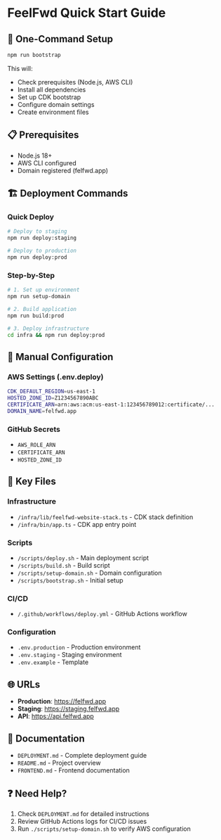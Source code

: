 # FeelFwd Quick Start Guide

## 🚀 One-Command Setup
```bash
npm run bootstrap
```

This will:
- Check prerequisites (Node.js, AWS CLI)
- Install all dependencies
- Set up CDK bootstrap
- Configure domain settings
- Create environment files

## 📋 Prerequisites
- Node.js 18+
- AWS CLI configured
- Domain registered (felfwd.app)

## 🏗️ Deployment Commands

### Quick Deploy
```bash
# Deploy to staging
npm run deploy:staging

# Deploy to production  
npm run deploy:prod
```

### Step-by-Step
```bash
# 1. Set up environment
npm run setup-domain

# 2. Build application
npm run build:prod

# 3. Deploy infrastructure
cd infra && npm run deploy:prod
```

## 🔧 Manual Configuration

### AWS Settings (.env.deploy)
```bash
CDK_DEFAULT_REGION=us-east-1
HOSTED_ZONE_ID=Z1234567890ABC
CERTIFICATE_ARN=arn:aws:acm:us-east-1:123456789012:certificate/...
DOMAIN_NAME=felfwd.app
```

### GitHub Secrets
- `AWS_ROLE_ARN`
- `CERTIFICATE_ARN`  
- `HOSTED_ZONE_ID`

## 📁 Key Files

### Infrastructure
- `/infra/lib/feelfwd-website-stack.ts` - CDK stack definition
- `/infra/bin/app.ts` - CDK app entry point

### Scripts
- `/scripts/deploy.sh` - Main deployment script
- `/scripts/build.sh` - Build script
- `/scripts/setup-domain.sh` - Domain configuration
- `/scripts/bootstrap.sh` - Initial setup

### CI/CD
- `/.github/workflows/deploy.yml` - GitHub Actions workflow

### Configuration
- `.env.production` - Production environment
- `.env.staging` - Staging environment
- `.env.example` - Template

## 🌐 URLs
- **Production**: https://felfwd.app
- **Staging**: https://staging.felfwd.app  
- **API**: https://api.felfwd.app

## 📖 Documentation
- `DEPLOYMENT.md` - Complete deployment guide
- `README.md` - Project overview
- `FRONTEND.md` - Frontend documentation

## ❓ Need Help?
1. Check `DEPLOYMENT.md` for detailed instructions
2. Review GitHub Actions logs for CI/CD issues
3. Run `./scripts/setup-domain.sh` to verify AWS configuration